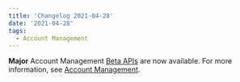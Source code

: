 ```yaml
---
title: 'Changelog 2021-04-28'
date: '2021-04-28'
tags:
  - Account Management
---
```

**Major** Account Management [Beta APIs](/docs/commerce-cloud/api-overview/api-contract#beta-ap-is) are now available. For more information, see [Account Management](/docs/commerce-cloud/accounts/account_management).
